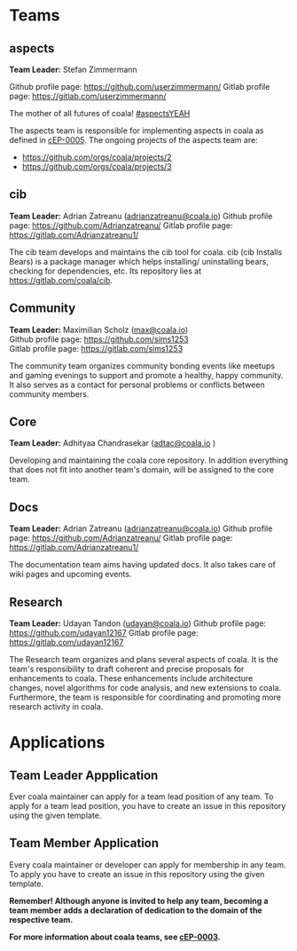Teams
=====

aspects
-------

__Team Leader:__ Stefan Zimmermann

Github profile page: https://github.com/userzimmermann/
Gitlab profile page: https://gitlab.com/userzimmermann/

The mother of all futures of coala! [#aspectsYEAH](https://github.com/orgs/coala/projects/3)

The aspects team is responsible for implementing aspects in coala as defined in
[cEP-0005](https://github.com/coala/cEPs/blob/master/cEP-0005.md). The ongoing
projects of the aspects team are:
-  https://github.com/orgs/coala/projects/2
-  https://github.com/orgs/coala/projects/3


cib
---

__Team Leader:__ Adrian Zatreanu
(adrianzatreanu@coala.io)
Github profile page: https://github.com/Adrianzatreanu/
Gitlab profile page: https://gitlab.com/Adrianzatreanu1/

The cib team develops and maintains the cib tool for coala.
cib (cib Installs Bears) is a package manager which helps installing/
uninstalling bears, checking for dependencies, etc.
Its repository lies at https://gitlab.com/coala/cib.


Community
---------

__Team Leader:__ Maximilian Scholz
(max@coala.io)  
Github profile page: https://github.com/sims1253  
Gitlab profile page: https://gitlab.com/sims1253

The community team organizes community bonding events like meetups and
gaming evenings to support and promote a healthy, happy community.
It also serves as a contact for personal problems or conflicts between
community members.


Core
----

__Team Leader:__ Adhityaa Chandrasekar
(adtac@coala.io )

Developing and maintaining the coala core repository.
In addition everything that does not fit into another team's domain,
will be assigned to the core team.


Docs
----

__Team Leader:__ Adrian Zatreanu
(adrianzatreanu@coala.io)
Github profile page: https://github.com/Adrianzatreanu/
Gitlab profile page: https://gitlab.com/Adrianzatreanu1/

The documentation team aims having updated docs.
It also takes care of wiki pages and upcoming events.


Research
--------

__Team Leader:__ Udayan Tandon
(udayan@coala.io)
Github profile page: https://github.com/udayan12167
Gitlab profile page: https://gitlab.com/udayan12167

The Research team organizes and plans several aspects of coala. It is the
team's responsibility to draft coherent and precise proposals for
enhancements to coala. These enhancements include architecture changes, novel
algorithms for code analysis, and new extensions to coala. Furthermore, the
team is responsible for coordinating and promoting more research activity in
coala.


Applications
============

Team Leader Appplication
------------------------

Ever coala maintainer can apply for a team lead position of any team.
To apply for a team lead position, you have to create an issue in this
repository using the given template.


Team Member Application
-----------------------

Every coala maintainer or developer can apply for membership in any team.
To apply you have to create an issue in this repository using the given
template.

__Remember! Although anyone is invited to help any team, becoming a team member
adds a declaration of dedication to the domain of the respective team.__

__For more information about coala teams,
see [cEP-0003](https://github.com/coala/cEPs/blob/master/cEP-0003.md).__

